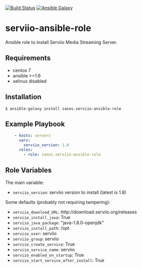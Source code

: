 [![Build Status](https://travis-ci.org/zaxos/serviio-ansible-role.svg?branch=master)](https://travis-ci.org/zaxos/serviio-ansible-role)
[![Ansible Galaxy](https://img.shields.io/badge/galaxy-%20zaxos.serviio--ansible--role-blue.svg)](https://galaxy.ansible.com/zaxos/serviio-ansible-role/)

serviio-ansible-role
===================

Ansible role to install Serviio Media Streaming Server.

Requirements
------------
* centos 7
* ansible >=1.6
* selinux disabled

Installation
------------
```
$ ansible-galaxy install zaxos.serviio-ansible-role
```

Example Playbook
----------------
```yaml
    - hosts: servers
      vars:
        serviio_version: 1.8
      roles:
        - role: zaxos.serviio-ansible-role
```

Role Variables
--------------
The main variable:
- `serviio_version`: serviio version to install (latest is 1.8)

Some defaults (probably not requiring tampering):
- `serviio_download_URL`: http://<i></i>download.serviio.org/releases
- `serviio_install_java`: True
- `serviio_java_package`: "java-1.8.0-openjdk"
- `serviio_install_path`: /opt
- `serviio_user`: serviio
- `serviio_group`: serviio
- `serviio_create_service`: True
- `serviio_service_name`: serviio
- `serviio_enabled_on_startup`: True
- `serviio_start_service_after_install`: True
